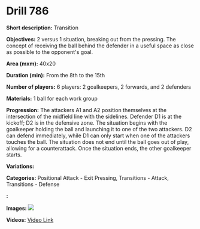 # Drill 786

**Short description:**
Transition

**Objectives:**
2 versus 1 situation, breaking out from the pressing. The concept of receiving the ball behind the defender in a useful space as close as possible to the opponent's goal.

**Area (mxm):**
40x20

**Duration (min):**
From the 8th to the 15th

**Number of players:**
6 players: 2 goalkeepers, 2 forwards, and 2 defenders

**Materials:**
1 ball for each work group

**Progression:**
The attackers A1 and A2 position themselves at the intersection of the midfield line with the sidelines. Defender D1 is at the kickoff; D2 is in the defensive zone. The situation begins with the goalkeeper holding the ball and launching it to one of the two attackers. D2 can defend immediately, while D1 can only start when one of the attackers touches the ball. The situation does not end until the ball goes out of play, allowing for a counterattack. Once the situation ends, the other goalkeeper starts.

**Variations:**


**Categories:**
Positional Attack - Exit Pressing, Transitions - Attack, Transitions - Defense

**:**


**Images:**
![](https://www.coachingfutsal.com/\images\9ff16b29d1bca370b3a470bcfdb3ed69d797f6304a79cc3661b24627ad5762b39e16dba0ce5169cf5c154038114af2982f71c5d67e56432c94e983df5b46c3374fcdef843e131.jpg)

**Videos:**
[Video Link](https://www.youtube.com/embed/K1KOA1yBCZQ)

